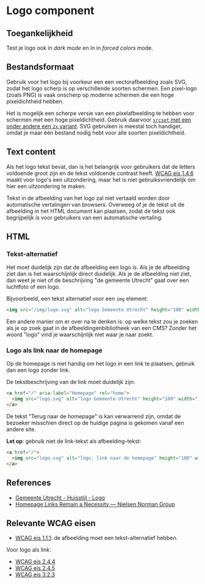 <!-- @license CC0-1.0 -->

# Logo component

## Toegankelijkheid

Test je logo ook in _dark mode_ en in in _forced colors_ mode.

## Bestandsformaat

Gebruik voor het logo bij voorkeur een een vectorafbeelding zoals SVG, zodat het logo scherp is op verschillende soorten schermen. Een pixel-logo (zoals PNG) is vaak onscherp op moderne schermen die een hoge pixeldichtheid hebben.

Het is mogelijk een scherpe versie van een pixelafbeelding te hebben voor schermen met een hoge pixeldichtheid. Gebruik daarvoor [`srcset` met een onder andere een `2x` variant](https://developer.mozilla.org/en-US/docs/Web/API/HTMLImageElement/srcset). SVG gebruiken is meestal toch handiger, omdat je maar één bestand nodig hebt voor alle soorten pixeldichtheid.

## Text content

Als het logo tekst bevat, dan is het belangrijk voor gebruikers dat de letters voldoende groot zijn en de tekst voldoende contrast heeft. [WCAG eis 1.4.6](https://www.w3.org/TR/WCAG21/#contrast-enhanced) maakt voor logo's een uitzondering, maar het is niet gebruiksvriendelijk om hier een uitzondering te maken.

Tekst in de afbeelding van het logo zal niet vertaald worden door automatische vertalingen van browsers. Overweeg of je de tekst uit de afbeelding in het HTML document kan plaatsen, zodat de tekst ook begrijpelijk is voor gebruikers van een automatische vertaling.

## HTML

### Tekst-alternatief

Het moet duidelijk zijn dat de afbeelding een logo is. Als je de afbeelding ziet dan is het waarschijnlijk direct duidelijk. Als je de afbeelding niet ziet, dan weet je niet of de beschrijving "de gemeente Utrecht" gaat over een luchtfoto of een logo.

Bijvoorbeeld, een tekst alternatief voor een `img` element:

```html
<img src="/img/logo.svg" alt="logo Gemeente Utrecht" height="100" width="150" />
```

Een andere manier om er over na te denken is: op welke tekst zou je zoeken als je op zoek gaat in de afbeeldingenbibliotheek van een CMS? Zonder het woord "logo" vind je waarschijnlijk niet waar je naar zoekt.

### Logo als link naar de homepage

Op de homepage is niet handig om het logo in een link te plaatsen, gebruik dan een logo zonder link.

De tekstbeschrijving van de link moet duidelijk zijn:

```html
<a href="/" aria-label="Homepage" rel="home">
  <img src="logo.svg" alt="logo Gemeente Utrecht" height="100" width="150" />
</a>
```

De tekst "Terug naar de homepage" is kan verwarrend zijn, omdat de bezoeker misschien direct op de huidige pagina is gekomen vanaf een andere site.

**Let op**: gebruik niet de link-tekst als afbeelding-tekst:

```html
<a href="/">
  <img src="logo.svg" alt="logo, link naar de homepage" height="100" width="150" />
</a>
```

## References

- [Gemeente Utrecht - Huisstijl - Logo](https://huisstijl.utrecht.nl/basiselementen/logo/)
- [Homepage Links Remain a Necessity — Nielsen Norman Group](https://www.nngroup.com/articles/homepage-links/)

## Relevante WCAG eisen

- [WCAG eis 1.1.1](https://www.w3.org/TR/WCAG21/#non-text-content): de afbeelding moet een tekst-alternatief hebben.

Voor logo als link:

- [WCAG eis 2.4.4](https://www.w3.org/TR/WCAG21/#link-purpose-in-context)
- [WCAG eis 2.4.5](https://www.w3.org/TR/WCAG21/#multiple-ways)
- [WCAG eis 3.2.3](https://www.w3.org/TR/WCAG21/#consistent-navigation)
